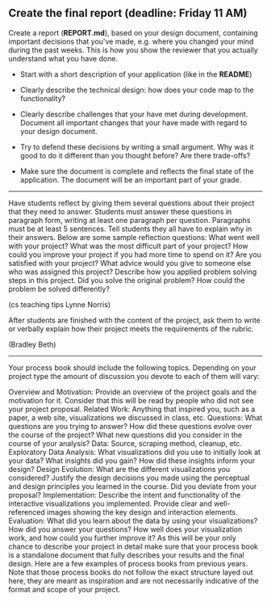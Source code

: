 ## Create the final report (deadline: Friday 11 AM)

Create a report (**REPORT.md**), based on your design document, containing important decisions that you've made, e.g. where you changed your mind during the past weeks. This is how you show the reviewer that you actually understand what you have done.

- Start with a short description of your application (like in the **README**)

- Clearly describe the technical design: how does your code map to the functionality?

- Clearly describe challenges that your have met during development. Document all important changes that your have made with regard to your design document.

- Try to defend these decisions by writing a small argument. Why was it good to do it different than you thought before? Are there trade-offs?

- Make sure the document is complete and reflects the final state of the application. The document will be an important part of your grade.

---

Have students reflect by giving them several questions about their project that they need to answer.
Students must answer these questions in paragraph form, writing at least one paragraph per question.
Paragraphs must be at least 5 sentences.
Tell students they all have to explain why in their answers.
Below are some sample reflection questions:
What went well with your project?
What was the most difficult part of your project?
How could you improve your project if you had more time to spend on it?
Are you satisfied with your project?
What advice would you give to someone else who was assigned this project?
Describe how you applied problem solving steps in this project.
Did you solve the original problem? How could the problem be solved differently?

(cs teaching tips Lynne Norris)

After students are finished with the content of the project, ask them to write or verbally explain how their project meets the requirements of the rubric.

(Bradley Beth)

---


Your process book should include the following topics. Depending on your project type the amount of discussion you devote to each of them will vary:

Overview and Motivation: Provide an overview of the project goals and the motivation for it. Consider that this will be read by people who did not see your project proposal.
Related Work: Anything that inspired you, such as a paper, a web site, visualizations we discussed in class, etc.
Questions: What questions are you trying to answer? How did these questions evolve over the course of the project? What new questions did you consider in the course of your analysis?
Data: Source, scraping method, cleanup, etc.
Exploratory Data Analysis: What visualizations did you use to initially look at your data? What insights did you gain? How did these insights inform your design?
Design Evolution: What are the different visualizations you considered? Justify the design decisions you made using the perceptual and design principles you learned in the course. Did you deviate from your proposal?
Implementation: Describe the intent and functionality of the interactive visualizations you implemented. Provide clear and well-referenced images showing the key design and interaction elements.
Evaluation: What did you learn about the data by using your visualizations? How did you answer your questions? How well does your visualization work, and how could you further improve it?
As this will be your only chance to describe your project in detail make sure that your process book is a standalone document that fully describes your results and the final design. Here are a few examples of process books from previous years. Note that those process books do not follow the exact structure layed out here, they are meant as inspiration and are not necessarily indicative of the format and scope of your project.
